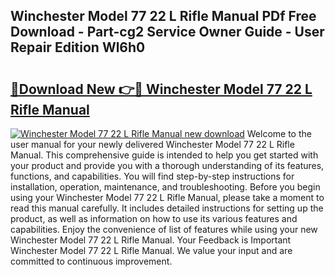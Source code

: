 ## Winchester Model 77 22 L Rifle Manual PDf Free Download - Part-cg2 Service Owner Guide - User Repair Edition Wl6h0

# <h2><a href="http://bc61980.oget.top/?id=Winchester+Model+77+22+L+Rifle+Manual">🔗Download New 👉🔴 Winchester Model 77 22 L Rifle Manual</a></h2>

[![Winchester Model 77 22 L Rifle Manual new download](https://i.imgur.com/5g1atiW.png)](http://bc61980.oget.top/?id=Winchester+Model+77+22+L+Rifle+Manual)
Welcome to the user manual for your newly delivered Winchester Model 77 22 L Rifle Manual. This comprehensive guide is intended to help you get started with your product and provide you with a thorough understanding of its features, functions, and capabilities. You will find step-by-step instructions for installation, operation, maintenance, and troubleshooting. Before you begin using your Winchester Model 77 22 L Rifle Manual, please take a moment to read this manual carefully. It includes detailed instructions for setting up the product, as well as information on how to use its various features and capabilities. Enjoy the convenience of list of features while using your new Winchester Model 77 22 L Rifle Manual. Your Feedback is Important Winchester Model 77 22 L Rifle Manual. We value your input and are committed to continuous improvement.
